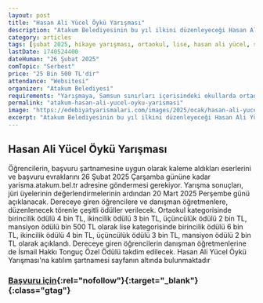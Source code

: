 ```yaml
---
layout: post
title: "Hasan Ali Yücel Öykü Yarışması"
description: "Atakum Belediyesinin bu yıl ilkini düzenleyeceği Hasan Ali Yücel Öykü Yarışması için başvurular başladı."
category: articles
tags: [şubat 2025, hikaye yarışması, ortaokul, lise, hasan ali yücel, samsun]
lastDate: 1740524400
dateHuman: "26 Şubat 2025"
comTopic: "Serbest"
price: "25 Bin 500 TL'dir"
attendance: "Websitesi"
organizer: "Atakum Belediyesi"
requirements: "Yarışmaya, Samsun sınırları içerisindeki okullarda ortaokul ve lise düzeyinde öğrenim gören öğrenciler başvurabilecek."
permalink: "atakum-hasan-ali-yucel-oyku-yarismasi"
image: "https://edebiyatyarismalari.com/images/2025/ocak/hasan-ali-yucel-oyku-yarismasi.jpg"
excerpt: "Atakum Belediyesinin bu yıl ilkini düzenleyeceği Hasan Ali Yücel Öykü Yarışması için başvurular başladı."
---
```


## Hasan Ali Yücel Öykü Yarışması

Öğrencilerin, başvuru şartnamesine uygun olarak kaleme aldıkları eserlerini ve başvuru evraklarını 26 Şubat 2025 Çarşamba gününe kadar yarisma.atakum.bel.tr adresine göndermesi gerekiyor. Yarışma sonuçları, jüri üyelerinin değerlendirmelerinin ardından 20 Mart 2025 Perşembe günü açıklanacak. Dereceye giren öğrencilere ve danışman öğretmenlere, düzenlenecek törenle çeşitli ödüller verilecek. Ortaokul kategorisinde birincilik ödülü 4 bin TL, ikincilik ödülü 3 bin TL, üçüncülük ödülü 2 bin TL, mansiyon ödülü bin 500 TL olarak lise kategorisinde birincilik ödülü 6 bin TL, ikincilik ödülü 4 bin TL, üçüncülük ödülü 3 bin TL, mansiyon ödülü 2 bin TL olarak açıklandı. Dereceye giren öğrencilerin danışman öğretmenlerine de İsmail Hakkı Tonguç Özel Ödülü takdim edilecek. Hasan Ali Yücel Öykü Yarışması'na katılım şartnamesi sayfanın altında bulunmaktadır

### [Başvuru için](https://yarisma.atakum.bel.tr/?ref=edebiyatyarismalari.com){:rel="nofollow"}{:target="_blank"}{:class="gtag"}